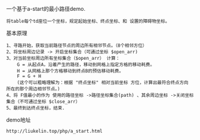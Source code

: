 一个基于a-start的最小路径demo.

    将table每个td座位一个坐标，规定起始坐标、终点坐标、和 设置的障碍物坐标。

基本原理
    
    1、寻路开始，获取当前路径节点的周边所有相邻节点。（8个相邻方位）
    2、将坐标周边记录 -> 开启坐标集合（可通过坐标 $open_arr)  
    3、对当前坐标周边所有坐标集合（$open_arr） 计算： 
        G = 从起点A，沿着产生的路径，移动到网格上指定方格的移动耗费。
        H = 从网格上那个方格移动到终点B的预估移动耗费。
        F = G + H
        (这个可以粗略理解为：根据 "终点坐标" 相对当前坐标 方位，计算出最符合终点方向 所在的那个周边相邻节点。)
    4、将 F值最小的作为 使用的路径坐标 ->路径坐标集合(path) 、其余周边坐标 ->关闭坐标集合（不可通过坐标 $close_arr）
    5、最终到达终点坐标，结束.


demo地址
    
    http://liukelin.top/php/a_start.html 